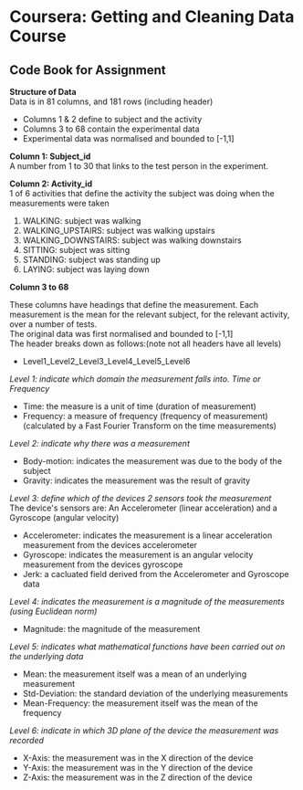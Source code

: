 Coursera: Getting and Cleaning Data Course
===========================================

Code Book for Assignment
------------------------

**Structure of Data**  
Data is in 81 columns, and 181 rows (including header)  
* Columns 1 & 2 define to subject and the activity
* Columns 3 to 68 contain the experimental data
* Experimental data was normalised and bounded to [-1,1]

**Column 1: Subject_id**  
A number from 1 to 30 that links to the test person in the experiment.


**Column 2: Activity_id**  
1 of 6 activities that define the activity the subject was doing when the measurements were taken  
1. WALKING: subject was walking
2. WALKING_UPSTAIRS: subject was walking upstairs
3. WALKING_DOWNSTAIRS: subject was walking downstairs
4. SITTING: subject was sitting
5. STANDING: subject was standing up
6. LAYING: subject was laying down


**Column 3 to 68**

These columns have headings that define the measurement. Each measurement is the mean for the relevant subject, for the relevant activity, over a number of tests.  
The original data was first normalised and bounded to [-1,1]  
The header breaks down as follows:(note not all headers have all levels)  
* Level1_Level2_Level3_Level4_Level5_Level6 

*Level 1: indicate which domain the measurement falls into. Time or Frequency*  
* Time: the measure is a unit of time (duration of measurement)
* Frequency: a measure of frequency (frequency of measurement) (calculated by a Fast Fourier Transform on the time measurements)

*Level 2: indicate why there was a measurement*  
* Body-motion: indicates the measurement was due to the body of the subject
* Gravity: indicates the measurement was the result of gravity

*Level 3: define which of the devices 2 sensors took the measurement*  
The device's sensors are: An Accelerometer (linear acceleration) and a Gyroscope (angular velocity)  
* Accelerometer: indicates the measurement is a linear acceleration measurement from the devices accelerometer
* Gyroscope: indicates the measurement is an angular velocity measurement from the devices gyroscope
* Jerk: a cacluated field derived from the Accelerometer and Gyroscope data

*Level 4: indicates the measurement is a magnitude of the measurements (using Euclidean norm)*  
* Magnitude: the magnitude of the measurement

*Level 5: indicates what mathematical functions have been carried out on the underlying data*  
* Mean: the measurement itself was a mean of an underlying measurement
* Std-Deviation: the standard deviation of the underlying measurements
* Mean-Frequency: the measurement itself was the mean of the frequency

*Level 6: indicate in which 3D plane of the device the measurement was recorded*  
* X-Axis: the measurement was in the X direction of the device
* Y-Axis: the measurement was in the Y direction of the device
* Z-Axis: the measurement was in the Z direction of the device
